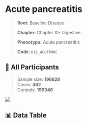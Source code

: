 # Acute pancreatitis

> **Root:** Baseline Disease  

> **Chapter:** Chapter XI- Digestive  

> **Phenotype:** Acute pancreatitis  

> **Code:** `K11_ACUTPANC`

## 🧪 All Participants  
> Sample size: **196828**  
> Cases: **482**  
> Controls: **196346**
<img src="/Sensitive/Figures/ALL/Baseline/K11_ACUTPANC.png"/>

## 📊 Data Table
<CsvTableMRF src="/Sensitive/Data/ALL/Baseline/LG_K11_ACUTPANC.csv"/>


